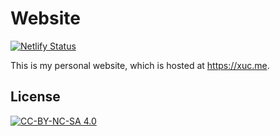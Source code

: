 # Website

[![Netlify Status](https://api.netlify.com/api/v1/badges/ef179b99-dc2e-4658-9246-90abff95d913/deploy-status)](https://app.netlify.com/sites/xuc/deploys)

This is my personal website, which is hosted at <https://xuc.me>.

## License

[![CC-BY-NC-SA 4.0](https://mirrors.creativecommons.org/presskit/buttons/88x31/svg/by-nc-sa.svg)](https://xuc.me/LICENSE)

